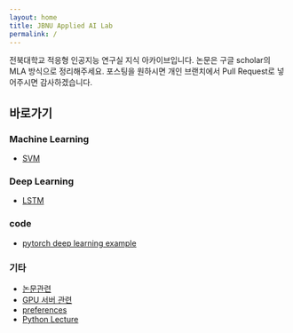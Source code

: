 ```yaml
---
layout: home
title: JBNU Applied AI Lab
permalink: /
---
```


전북대학교 적응형 인공지능 연구실 지식 아카이브입니다.
논문은 구글 scholar의 MLA 방식으로 정리해주세요.
포스팅을 원하시면 개인 브랜치에서 Pull Request로 넣어주시면 감사하겠습니다.

## 바로가기

### Machine Learning

- [SVM](https://indigo-coder-github.github.io/applied_AI_lab_entrance/machine_learning/SVM)

### Deep Learning

- [LSTM](https://indigo-coder-github.github.io/applied_AI_lab_entrance/deep_learning/LSTM)

### code

- [pytorch deep learning example](https://indigo-coder-github.github.io/applied_AI_lab_entrance/code/pytorch_deep_learning_example)

### 기타

- [논문관련](https://indigo-coder-github.github.io/applied_AI_lab_entrance/etc/%EB%85%BC%EB%AC%B8%20%EC%9E%91%EC%84%B1)
- [GPU 서버 관련](https://indigo-coder-github.github.io/applied_AI_lab_entrance/etc/GPU_server)
- [preferences](https://indigo-coder-github.github.io/applied_AI_lab_entrance/etc/preferences)
- [Python Lecture](https://indigo-coder-github.github.io/applied_AI_lab_entrance/python_lecture)
